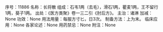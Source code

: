 序号：11886
名称：长将散
组成：石韦1两（去毛），滑石1两，瞿麦1两，王不留行1两，葵子1两。
出处：《医方类聚》卷一三二引《肘后方》。
主治：诸淋
加减：None
功效：None
用法用量：每服方寸匕，日3次。
制备方法：上为末。
临床应用：None
各家论述：None
用药禁忌：None
附注：None
